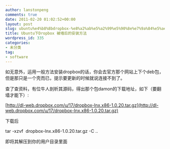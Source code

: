 ```yaml
---
author: lanstonpeng
comments: true
date: 2011-02-20 01:02:52+00:00
layout: post
slug: ubuntu%e4%b8%8bdropbox-%e8%a2%ab%e5%a2%99%e5%90%8e%e7%9a%84%e5%ae%89%e8%a3%85%e6%96%b9%e6%b3%95
title: Ubuntu下Dropbox 被墙后的安装方法
wordpress_id: 335
categories:
- 未分类
tag:
- software
---
```


如无意外，运用一般方法安装dropbox的话，你会去官方那个网站上下个deb包，但是那只是一个壳而已，提示要更新的时候就说连接不到了。

查了查资料，有位牛人剖析其源码，得出那个包damon的下载地址，如下（要翻墙才能下）:

[http://dl-web.dropbox.com/u/17/dropbox-lnx.x86-1.0.20.tar.gz](http://dl-web.dropbox.com/u/17/dropbox-lnx.x86-1.0.20.tar.gz)

下载后


tar -xzvf  dropbox-lnx.x86-1.0.20.tar.gz -C ..




即将其解压到你的用户目录里面
